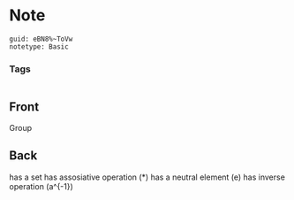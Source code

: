 # Note
```
guid: eBN8%~ToVw
notetype: Basic
```

### Tags
```
```

## Front
Group

## Back
has a set
has assosiative operation \(*\)
has a neutral element \(e\)
has inverse operation \(a^{-1}\)

